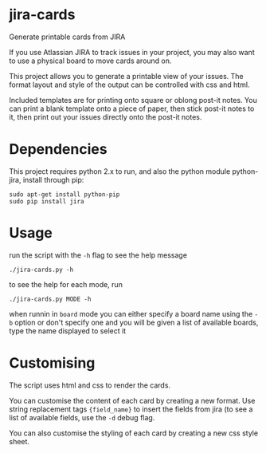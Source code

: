 jira-cards
==========

Generate printable cards from JIRA

If you use Atlassian JIRA to track issues in your project, you may also want to use a physical board to move cards around on.

This project allows you to generate a printable view of your issues. The format layout and style of the output can be controlled with css and html.

Included templates are for printing onto square or oblong post-it notes. You can print a blank template onto a piece of paper, then stick post-it notes to it, then print out your issues directly onto the post-it notes.



Dependencies
============

This project requires python 2.x to run, and also the python module python-jira, install through pip:

    sudo apt-get install python-pip
    sudo pip install jira

Usage
=====

run the script with the ```-h``` flag to see the help message

    ./jira-cards.py -h

to see the help for each mode, run

    ./jira-cards.py MODE -h
    
when runnin in ```board``` mode you can either specify a board name using the ```-b``` option or don't specify one and you will be given a list of available boards, type the name displayed to select it

Customising
===========

The script uses html and css to render the cards. 

You can customise the content of each card by creating a new format. Use string replacement tags ```{field_name}``` to insert the fields from jira (to see a list of available fields, use the ```-d``` debug flag.

You can also customise the styling of each card by creating a new css style sheet.
